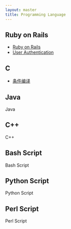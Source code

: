 ```yaml
---
layout: master
title: Programming Language
---
```


## Ruby on Rails

* [Ruby on Rails](ror.html)
* [User Authentication](user-authentication.html)

## C

* [条件编译](conditional_compile.html)

## Java

Java

## C++

C++

## Bash Script

Bash Script

## Python Script

Python Script

## Perl Script

Perl Script

